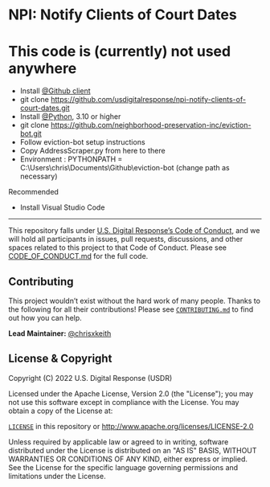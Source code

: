 # NPI: Notify Clients of Court Dates

# This code is (currently) not used anywhere

- Install [@Github client](https://git-scm.com/download)
- git clone https://github.com/usdigitalresponse/npi-notify-clients-of-court-dates.git
- Install [@Python](https://www.python.org/downloads/), 3.10 or higher
- git clone https://github.com/neighborhood-preservation-inc/eviction-bot.git
- Follow eviction-bot setup instructions
- Copy AddressScraper.py from here to there
- Environment : PYTHONPATH = C:\Users\chris\Documents\Github\eviction-bot (change path as necessary)

Recommended
- Install Visual Studio Code

***
This repository falls under [U.S. Digital Response’s Code of Conduct](./CODE_OF_CONDUCT.md), and we will hold all participants in issues, pull requests, discussions, and other spaces related to this project to that Code of Conduct. Please see [CODE_OF_CONDUCT.md](./CODE_OF_CONDUCT.md) for the full code.

## Contributing

This project wouldn’t exist without the hard work of many people. Thanks to the following for all their contributions! Please see [`CONTRIBUTING.md`](./CONTRIBUTING.md) to find out how you can help.

**Lead Maintainer:** [@chrisxkeith](https://github.com/chrisxkeith)

## License & Copyright

Copyright (C) 2022 U.S. Digital Response (USDR)

Licensed under the Apache License, Version 2.0 (the "License"); you may not use this software except in compliance with the License. You may obtain a copy of the License at:

[`LICENSE`](./LICENSE) in this repository or http://www.apache.org/licenses/LICENSE-2.0

Unless required by applicable law or agreed to in writing, software distributed under the License is distributed on an "AS IS" BASIS, WITHOUT WARRANTIES OR CONDITIONS OF ANY KIND, either express or implied. See the License for the specific language governing permissions and limitations under the License.
